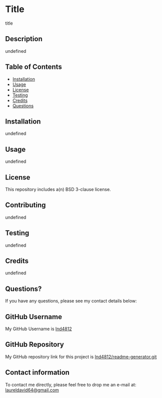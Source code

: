



# Title

title

## Description

undefined

## Table of Contents
* [Installation](#installation)
* [Usage](#usage)
* [License](#license)
* [Testing](#testing)
* [Credits](#credits)
* [Questions](#questions)

## Installation

undefined

## Usage

undefined

## License

This repository includes a(n) BSD 3-clause license.

## Contributing

undefined

## Testing

undefined

## Credits

undefined

## Questions?

If you have any questions, please see my contact details below:

## GitHub Username

My GitHub Username is <a href="https://github.com/undefined">lnd4812</a>

## GitHub Repository

My GitHub repository link for this project is <a href="https://git@github.com/undefined">lnd4812/readme-generator.git</a>

## Contact information

To contact me directly, please feel free to drop me an e-mail at: <a hef="mailto:undefined">laureldavid64@gmail.com</a>

